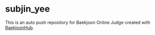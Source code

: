 # subjin_yee
This is an auto push repository for Baekjoon Online Judge created with [BaekjoonHub](https://github.com/BaekjoonHub/BaekjoonHub).

